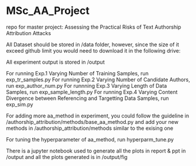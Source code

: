 # MSc_AA_Project
repo for master project: Assessing the Practical Risks of Text Authorship Attribution Attacks

All Dataset should be stored in /data folder, however, since the size of it exceed github limit
you would need to download it in the following drive:


All experiment output is stored in /output

For running Exp.1 Varying Number of Training Samples, run exp_tr_samples.py
For running Exp.2 Varying Number of Candidate Authors, run exp_author_num.py
For runnning Exp.3 Varying Length of Data Samples, run exp_sample_length.py
For running Exp.4 Varying Content Divergence between Referencing and Targetting Data Samples, run exp_sim.py

For adding more aa_method in experiment, you could follow the guideline in /authorship_attribution/methods/base_aa_method.py
and add your new methods in /authorship_attribution/methods similar to the exising one

For tuning the hyperparameter of aa_method, run hyperparm_tune.py

There is a jupyter notebook used to generate all the plots in report & ppt in /output
and all the plots generated is in /output/fig

